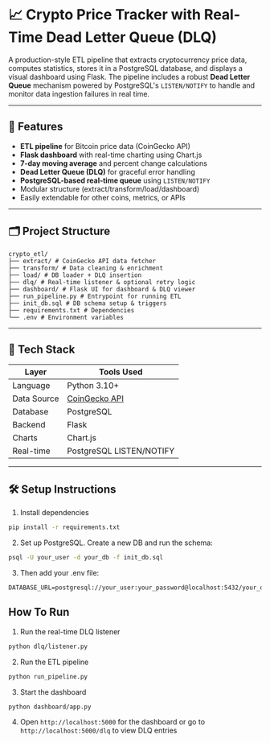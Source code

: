 # 📈 Crypto Price Tracker with Real-Time Dead Letter Queue (DLQ)

A production-style ETL pipeline that extracts cryptocurrency price data, 
computes statistics, stores it in a PostgreSQL database, and displays a 
visual dashboard using Flask. The pipeline includes a robust **Dead Letter Queue** 
mechanism powered by PostgreSQL's `LISTEN/NOTIFY` to handle and monitor 
data ingestion failures in real time.

---

## 🚀 Features

- **ETL pipeline** for Bitcoin price data (CoinGecko API)
- **Flask dashboard** with real-time charting using Chart.js
- **7-day moving average** and percent change calculations
- **Dead Letter Queue (DLQ)** for graceful error handling
- **PostgreSQL-based real-time queue** using `LISTEN/NOTIFY`
- Modular structure (extract/transform/load/dashboard)
- Easily extendable for other coins, metrics, or APIs

---

## 🗂️ Project Structure

```
crypto_etl/ 
├── extract/ # CoinGecko API data fetcher
├── transform/ # Data cleaning & enrichment
├── load/ # DB loader + DLQ insertion
├── dlq/ # Real-time listener & optional retry logic
├── dashboard/ # Flask UI for dashboard & DLQ viewer
├── run_pipeline.py # Entrypoint for running ETL
├── init_db.sql # DB schema setup & triggers
├── requirements.txt # Dependencies
└── .env # Environment variables
```

---

## 🔧 Tech Stack

| Layer       | Tools Used                   |
|------------|-------------------------------|
| Language    | Python 3.10+                  |
| Data Source | [CoinGecko API](https://www.coingecko.com/en/api) |
| Database    | PostgreSQL                    |
| Backend     | Flask                         |
| Charts      | Chart.js                      |
| Real-time   | PostgreSQL LISTEN/NOTIFY      |

---

## 🛠️ Setup Instructions

1. Install dependencies

  ```bash
  pip install -r requirements.txt
  ```

2. Set up PostgreSQL. Create a new DB and run the schema:

  ```bash
  psql -U your_user -d your_db -f init_db.sql
  ```

3. Then add your .env file:

  ```env
  DATABASE_URL=postgresql://your_user:your_password@localhost:5432/your_db
  ```

## How To Run

1. Run the real-time DLQ listener

```bash
python dlq/listener.py
```

2. Run the ETL pipeline

```bash
python run_pipeline.py
```

3. Start the dashboard

```bash
python dashboard/app.py
```

4. Open `http://localhost:5000` for the dashboard or go to `http://localhost:5000/dlq` to view DLQ entries


